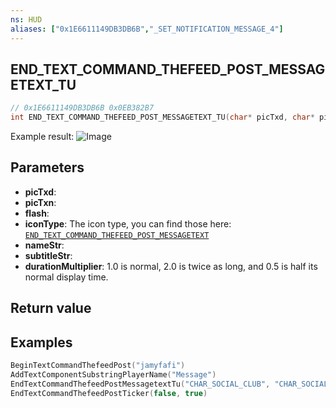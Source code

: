 ```yaml
---
ns: HUD
aliases: ["0x1E6611149DB3DB6B","_SET_NOTIFICATION_MESSAGE_4"]
---
```

## END_TEXT_COMMAND_THEFEED_POST_MESSAGETEXT_TU

```c
// 0x1E6611149DB3DB6B 0x0EB382B7
int END_TEXT_COMMAND_THEFEED_POST_MESSAGETEXT_TU(char* picTxd, char* picTxn, BOOL flash, int iconType, char* nameStr, char* subtitleStr, float durationMultiplier);
```

Example result:
![Image](https://r2.fivemanage.com/qFztShHCe1bhCDvTI4vxv/Screenshot%202024-08-24%20110820.png)

## Parameters
* **picTxd**: 
* **picTxn**: 
* **flash**: 
* **iconType**: The icon type, you can find those here: [`END_TEXT_COMMAND_THEFEED_POST_MESSAGETEXT`](#_0x1CCD9A37359072CF)
* **nameStr**: 
* **subtitleStr**: 
* **durationMultiplier**: 1.0 is normal, 2.0 is twice as long, and 0.5 is half its normal display time.

## Return value

## Examples

```lua
BeginTextCommandThefeedPost("jamyfafi")
AddTextComponentSubstringPlayerName("Message")
EndTextCommandThefeedPostMessagetextTu("CHAR_SOCIAL_CLUB", "CHAR_SOCIAL_CLUB", false, 0, GetPlayerName(PlayerId()), "Hello", 1.0)
EndTextCommandThefeedPostTicker(false, true)
```